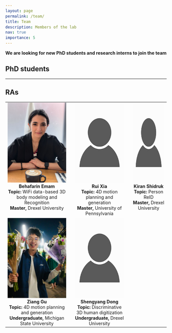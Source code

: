 ```yaml
---
layout: page
permalink: /team/
title: Team
description: Members of the lab
nav: true
importance: 5
---
```


 **We are  looking for new PhD students and research interns to join the team**

## PhD students
<hr> <!-- Horizontal line for visual separation -->

## RAs

<table style="margin-left: auto; margin-right: auto;">
  <tr>
    <td valign="top" align="center" style="padding-right: 20px;">
      <img src="../assets/img/Behafarin_pic.jpg" alt="Behafarin Portrait" style="height:250px;"><br>
      <strong>Behafarin Emam</strong><br>
      <strong>Topic:</strong> WiFi data-based 3D body modeling and Recognition<br>
      <strong>Master,</strong> Drexel University<br>
    </td>
    <td valign="top" align="center" style="padding-right: 20px;">
      <img src="../assets/img/pic.jpg" alt="Rui Portrait" style="height:250px;"><br>
      <strong>Rui Xia</strong><br>
      <strong>Topic:</strong> 4D motion planning and generation<br>
      <strong>Master,</strong> University of Pennsylvania<br>
    </td>
    <td valign="top" align="center">
      <img src="../assets/img/pic.jpg" alt="Kiran Portrait" style="height:250px;"><br>
      <strong>Kiran Shidruk</strong><br>
      <strong>Topic:</strong> Person ReID<br>
      <strong>Master,</strong> Drexel University<br>
    </td>
  </tr>

  <tr>
    <td valign="top" align="center" style="padding-right: 20px;">
      <img src="../assets/img/Ziang_pic.jpg" alt="Ziang Portrait" style="height:250px;"><br>
      <strong>Ziang Gu</strong><br>
      <strong>Topic:</strong> 4D motion planning and generation<br>
      <strong>Undergraduate,</strong> Michigan State University<br>
    </td>
    <td valign="top" align="center" style="padding-right: 20px;">
      <img src="../assets/img/pic.jpg" alt="Shengyang Portrait" style="height:250px;"><br>
      <strong>Shengyang Dong</strong><br>
      <strong>Topic:</strong> Discriminative 3D human digitization<br>
      <strong>Undergraduate,</strong> Drexel University<br>
    </td>
  </tr>
</table>

